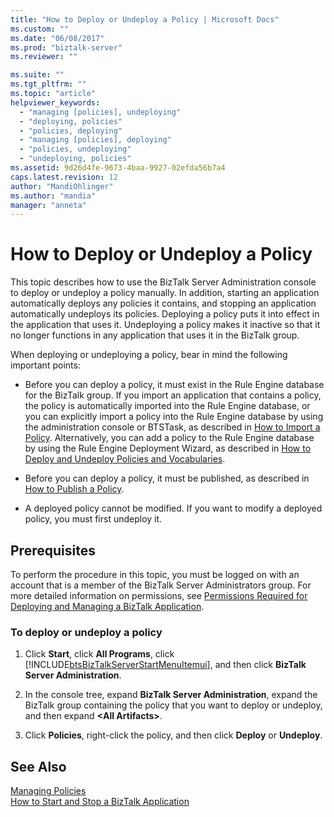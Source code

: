 ```yaml
---
title: "How to Deploy or Undeploy a Policy | Microsoft Docs"
ms.custom: ""
ms.date: "06/08/2017"
ms.prod: "biztalk-server"
ms.reviewer: ""

ms.suite: ""
ms.tgt_pltfrm: ""
ms.topic: "article"
helpviewer_keywords: 
  - "managing [policies], undeploying"
  - "deploying, policies"
  - "policies, deploying"
  - "managing [policies], deploying"
  - "policies, undeploying"
  - "undeploying, policies"
ms.assetid: 9d26d4fe-9673-4baa-9927-02efda56b7a4
caps.latest.revision: 12
author: "MandiOhlinger"
ms.author: "mandia"
manager: "anneta"
---
```

# How to Deploy or Undeploy a Policy
This topic describes how to use the BizTalk Server Administration console to deploy or undeploy a policy manually. In addition, starting an application automatically deploys any policies it contains, and stopping an application automatically undeploys its policies. Deploying a policy puts it into effect in the application that uses it. Undeploying a policy makes it inactive so that it no longer functions in any application that uses it in the BizTalk group.  
  
 When deploying or undeploying a policy, bear in mind the following important points:  
  
-   Before you can deploy a policy, it must exist in the Rule Engine database for the BizTalk group. If you import an application that contains a policy, the policy is automatically imported into the Rule Engine database, or you can explicitly import a policy into the Rule Engine database by using the administration console or BTSTask, as described in [How to Import a Policy](../core/how-to-import-a-policy.md). Alternatively, you can add a policy to the Rule Engine database by using the Rule Engine Deployment Wizard, as described in [How to Deploy and Undeploy Policies and Vocabularies](../core/how-to-deploy-and-undeploy-policies-and-vocabularies.md).  
  
-   Before you can deploy a policy, it must be published, as described in [How to Publish a Policy](../core/how-to-publish-a-policy.md).  
  
-   A deployed policy cannot be modified. If you want to modify a deployed policy, you must first undeploy it.  
  
## Prerequisites  
 To perform the procedure in this topic, you must be logged on with an account that is a member of the BizTalk Server Administrators group. For more detailed information on permissions, see [Permissions Required for Deploying and Managing a BizTalk Application](../core/permissions-required-for-deploying-and-managing-a-biztalk-application.md).  
  
### To deploy or undeploy a policy  
  
1.  Click **Start**, click **All Programs**, click [!INCLUDE[btsBizTalkServerStartMenuItemui](../includes/btsbiztalkserverstartmenuitemui-md.md)], and then click **BizTalk Server Administration**.  
  
2.  In the console tree, expand **BizTalk Server Administration**, expand the BizTalk group containing the policy that you want to deploy or undeploy, and then expand **\<All Artifacts\>**.  
  
3.  Click **Policies**, right-click the policy, and then click **Deploy** or **Undeploy**.  
  
## See Also  
 [Managing Policies](../core/managing-policies.md)   
 [How to Start and Stop a BizTalk Application](../core/how-to-start-and-stop-a-biztalk-application.md)